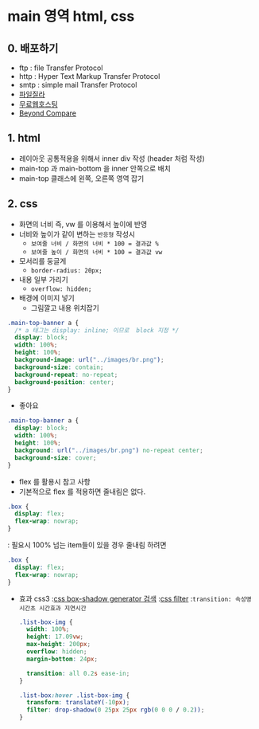 # main 영역 html, css

## 0. 배포하기

- ftp : file Transfer Protocol
- http : Hyper Text Markup Transfer Protocol
- smtp : simple mail Transfer Protocol
- [파일질라](https://filezilla-project.org/)
- [무료웹호스팅](https://www.dothome.co.kr/)
- [Beyond Compare](https://www.scootersoftware.com/download)

## 1. html

- 레이아웃 공통적용을 위해서 inner div 작성 (header 처럼 작성)
- main-top 과 main-bottom 을 inner 안쪽으로 배치
- main-top 클래스에 왼쪽, 오른쪽 영역 잡기

## 2. css

- 화면의 너비 즉, vw 를 이용해서 높이에 반영
- 너비와 높이가 같이 변하는 `반응형` 작성시
  - `보여줄 너비 / 화면의 너비 * 100 = 결과값 %`
  - `보여줄 높이 / 화면의 너비 * 100 = 결과값 vw`
- 모서리를 둥글게
  - `border-radius: 20px;`
- 내용 일부 가리기
  - `overflow: hidden;`
- 배경에 이미지 넣기
  - 그림깔고 내용 위치잡기

```css
.main-top-banner a {
  /* a 태그는 display: inline; 이므로  block 지정 */
  display: block;
  width: 100%;
  height: 100%;
  background-image: url("../images/br.png");
  background-size: contain;
  background-repeat: no-repeat;
  background-position: center;
}
```

- 좋아요

```css
.main-top-banner a {
  display: block;
  width: 100%;
  height: 100%;
  background: url("../images/br.png") no-repeat center;
  background-size: cover;
}
```

- flex 를 활용시 참고 사항
- 기본적으로 flex 를 적용하면 줄내림은 없다.

```css
.box {
  display: flex;
  flex-wrap: nowrap;
}
```

: 필요시 100% 넘는 item들이 있을 경우 줄내림 하려면

```css
.box {
  display: flex;
  flex-wrap: nowrap;
}
```

- 효과 css3
  :[css box-shadow generator 검색](https://cssgenerator.org/box-shadow-css-generator.html)
  :[css filter](https://developer.mozilla.org/ko/docs/Web/CSS/filter)
  :`transition: 속성명 시간초 시간효과 지연시간`

  ```css
  .list-box-img {
    width: 100%;
    height: 17.09vw;
    max-height: 200px;
    overflow: hidden;
    margin-bottom: 24px;

    transition: all 0.2s ease-in;
  }

  .list-box:hover .list-box-img {
    transform: translateY(-10px);
    filter: drop-shadow(0 25px 25px rgb(0 0 0 / 0.2));
  }
  ```
